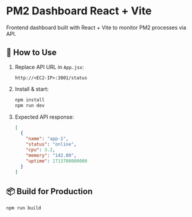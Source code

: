 # PM2 Dashboard React + Vite

Frontend dashboard built with React + Vite to monitor PM2 processes via API.

## 🚀 How to Use

1. Replace API URL in `App.jsx`:
   ```
   http://<EC2-IP>:3001/status
   ```

2. Install & start:
   ```bash
   npm install
   npm run dev
   ```

3. Expected API response:
   ```json
   [
     {
       "name": "app-1",
       "status": "online",
       "cpu": 3.2,
       "memory": "142.00",
       "uptime": 1713700000000
     }
   ]
   ```

## 📦 Build for Production

```bash
npm run build
```
